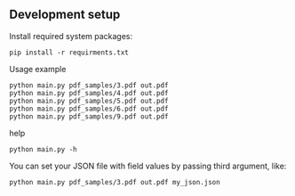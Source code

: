 
Development setup
-----------------
Install required system packages:

    pip install -r requirments.txt

Usage example

    python main.py pdf_samples/3.pdf out.pdf
    python main.py pdf_samples/4.pdf out.pdf
    python main.py pdf_samples/5.pdf out.pdf
    python main.py pdf_samples/6.pdf out.pdf
    python main.py pdf_samples/9.pdf out.pdf

help

    python main.py -h
    
You can set your JSON file with field values by passing third argument, like:

    python main.py pdf_samples/3.pdf out.pdf my_json.json